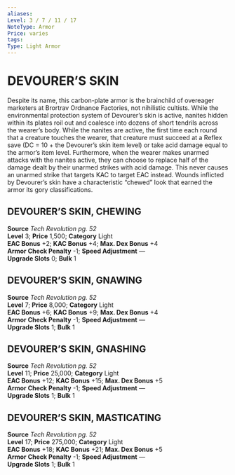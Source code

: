 ```yaml
---
aliases: 
Level: 3 / 7 / 11 / 17
NoteType: Armor
Price: varies
tags: 
Type: Light Armor
---
```

# DEVOURER’S SKIN

Despite its name, this carbon-plate armor is the brainchild of overeager marketers at Brortrav Ordnance Factories, not nihilistic cultists. While the environmental protection system of Devourer’s skin is active, nanites hidden within its plates roil out and coalesce into dozens of short tendrils across the wearer’s body. While the nanites are active, the first time each round that a creature touches the wearer, that creature must succeed at a Reflex save (DC = 10 + the Devourer’s skin item level) or take acid damage equal to the armor’s item level. Furthermore, when the wearer makes unarmed attacks with the nanites active, they can choose to replace half of the damage dealt by their unarmed strikes with acid damage. This never causes an unarmed strike that targets KAC to target EAC instead. Wounds inflicted by Devourer’s skin have a characteristic “chewed” look that earned the armor its gory classifications.  

##  DEVOURER’S SKIN, CHEWING

**Source** _Tech Revolution pg. 52_  
**Level** 3; **Price** 1,500; **Category** Light  
**EAC Bonus** +2; **KAC Bonus** +4; **Max. Dex Bonus** +4  
**Armor Check Penalty** -1; **Speed Adjustment** —  
**Upgrade Slots** 0; **Bulk** 1

##  DEVOURER’S SKIN, GNAWING

**Source** _Tech Revolution pg. 52_  
**Level** 7; **Price** 8,000; **Category** Light  
**EAC Bonus** +6; **KAC Bonus** +9; **Max. Dex Bonus** +4  
**Armor Check Penalty** -1; **Speed Adjustment** —  
**Upgrade Slots** 1; **Bulk** 1

##  DEVOURER’S SKIN, GNASHING

**Source** _Tech Revolution pg. 52_  
**Level** 11; **Price** 25,000; **Category** Light  
**EAC Bonus** +12; **KAC Bonus** +15; **Max. Dex Bonus** +5  
**Armor Check Penalty** -1; **Speed Adjustment** —  
**Upgrade Slots** 1; **Bulk** 1

##  DEVOURER’S SKIN, MASTICATING

**Source** _Tech Revolution pg. 52_  
**Level** 17; **Price** 275,000; **Category** Light  
**EAC Bonus** +18; **KAC Bonus** +21; **Max. Dex Bonus** +5  
**Armor Check Penalty** -1; **Speed Adjustment** —  
**Upgrade Slots** 1; **Bulk** 1